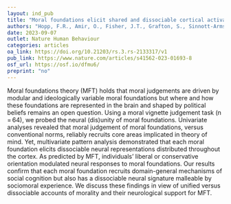 ```yaml
---
layout: ind_pub
title: "Moral foundations elicit shared and dissociable cortical activation modulated by political ideology"
authors: "Hopp, F.R., Amir, O., Fisher, J.T., Grafton, S., Sinnott-Armstrong, W., & Weber, R."
date: 2023-09-07
outlet: Nature Human Behaviour
categories: articles
oa_link: https://doi.org/10.21203/rs.3.rs-2133317/v1
pub_link: https://www.nature.com/articles/s41562-023-01693-8
osf_url: https://osf.io/dfmu6/
preprint: "no"
---
```


Moral foundations theory (MFT) holds that moral judgements are driven by modular and ideologically variable moral foundations but where and how these foundations are represented in the brain and shaped by political beliefs remains an open question. Using a moral vignette judgement task (n = 64), we probed the neural (dis)unity of moral foundations. Univariate analyses revealed that moral judgement of moral foundations, versus conventional norms, reliably recruits core areas implicated in theory of mind. Yet, multivariate pattern analysis demonstrated that each moral foundation elicits dissociable neural representations distributed throughout the cortex. As predicted by MFT, individuals’ liberal or conservative orientation modulated neural responses to moral foundations. Our results confirm that each moral foundation recruits domain-general mechanisms of social cognition but also has a dissociable neural signature malleable by sociomoral experience. We discuss these findings in view of unified versus dissociable accounts of morality and their neurological support for MFT.